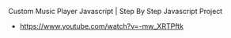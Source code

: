 Custom Music Player Javascript | Step By Step Javascript Project
 - https://www.youtube.com/watch?v=-mw_XRTPftk
